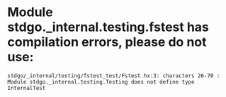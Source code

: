 # Module stdgo._internal.testing.fstest has compilation errors, please do not use:
```
stdgo/_internal/testing/fstest_test/Fstest.hx:3: characters 26-70 : Module stdgo._internal.testing.Testing does not define type InternalTest

```

